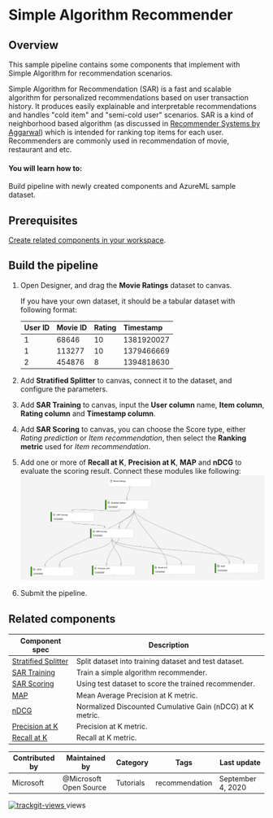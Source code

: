 # Simple Algorithm Recommender 

## Overview

This sample pipeline contains some components that implement with Simple Algorithm for recommendation scenarios.

Simple Algorithm for Recommendation (SAR) is a fast and scalable algorithm for personalized recommendations based on user transaction history. It produces easily explainable and interpretable recommendations and handles "cold item" and "semi-cold user" scenarios. SAR is a kind of neighborhood based algorithm (as discussed in [Recommender Systems by Aggarwal](https://dl.acm.org/doi/book/10.5555/2931100)) which is intended for ranking top items for each user. Recommenders are commonly used in recommendation of movie, restaurant and etc.

#### You will learn how to:

Build pipeline with newly created components and AzureML sample dataset.

## Prerequisites

[Create related components in your workspace](.../tutorial/tutorial1-use-existing-components.md).

## Build the pipeline

1. Open Designer, and drag the **Movie Ratings** dataset to canvas.

   If you have your own dataset, it should be a tabular dataset with following format:

   | User ID | Movie ID | Rating | Timestamp |
   | ---     | ---      | ---    | ---       |
   | 1 | 68646 | 10 | 1381920027|  
   | 1 | 113277 | 10| 1379466669| 
   | 2 | 454876 | 8 | 1394818630| 

1. Add **Stratified Splitter** to canvas, connect it to the dataset, and configure the parameters.

1. Add **SAR Training** to canvas, input the **User column** name, **Item column**, **Rating column** and **Timestamp column**.

1. Add **SAR Scoring** to canvas, you can choose the Score type, either *Rating prediction* or *Item recommendation*, then select the **Ranking metric** used for *Item recommendation*.

1. Add one or more of **Recall at K**, **Precision at K**, **MAP** and **nDCG** to evaluate the scoring result. Connect these modules like following:
![](./sar-pipeline.png)

1. Submit the pipeline.

## Related components
| Component spec               | Description                                                  |
| --- |--- |
[Stratified Splitter](https://github.com/microsoft/recommenders/blob/andreas/hyperdrive/reco_utils/azureml/azureml_designer_modules/module_specs/stratified_splitter.yaml)| Split dataset into training dataset and test dataset. |
| [SAR Training](https://github.com/microsoft/recommenders/blob/andreas/hyperdrive/reco_utils/azureml/azureml_designer_modules/module_specs/sar_train.yaml)| Train a simple algorithm recommender. |
| [SAR Scoring](https://github.com/microsoft/recommenders/blob/andreas/hyperdrive/reco_utils/azureml/azureml_designer_modules/module_specs/sar_score.yaml)| Using test dataset to score the trained recommender.|
| [MAP](https://github.com/microsoft/recommenders/blob/andreas/hyperdrive/reco_utils/azureml/azureml_designer_modules/module_specs/map.yaml)| Mean Average Precision at K metric. |
| [nDCG](https://github.com/microsoft/recommenders/blob/andreas/hyperdrive/reco_utils/azureml/azureml_designer_modules/module_specs/ndcg.yaml)| Normalized Discounted Cumulative Gain (nDCG) at K metric.|
| [Precision at K](https://github.com/microsoft/recommenders/blob/andreas/hyperdrive/reco_utils/azureml/azureml_designer_modules/module_specs/precision_at_k.yaml)| Precision at K metric. |
| [Recall at K](https://github.com/microsoft/recommenders/blob/andreas/hyperdrive/reco_utils/azureml/azureml_designer_modules/module_specs/recall_at_k.yaml)| Recall at K metric. |


| Contributed by | Maintained by | Category | Tags | Last update | 
|---|---|---|---|---|
| Microsoft | @Microsoft Open Source | Tutorials |recommendation| September 4, 2020 |

<a href="https://trackgit.com">
<img src="https://sfy.cx/u/oFu" alt="trackgit-views" />
</a> views